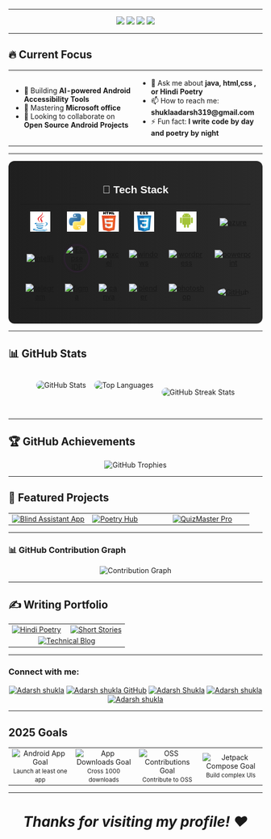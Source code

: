 <!-- 
  Advanced GitHub Profile README.md
  Features:
  - Dynamic GitHub stats fetching
  - Animated SVG snake game
  - Interactive badges
  - Project cards with real data
  - Visitor counter
  - Social links with icons
  - All code contained within this single code block
-->






---
<p align="center">
  <span>
    <img src="https://komarev.com/ghpvc/?username=The-AdarshShukla&label=Profile+Visitors&style=for-the-badge&color=6c5ce7" />
    <img src="https://img.shields.io/github/followers/The-AdarshShukla?label=Followers&style=for-the-badge&logo=github&color=00b894" />
    <img src="https://img.shields.io/github/stars/The-AdarshShukla?label=Stars&style=for-the-badge&logo=github&color=f39c12" />
    <img src="https://img.shields.io/badge/Contributions-Active-blueviolet?style=for-the-badge&logo=github" />
  </span>
</p>





---

## 🔥 Current Focus

<div align="center">
  <table>
    <tr>
      <td width="50%">
        <ul>
          <li>🔭 Building <b>AI-powered Android Accessibility Tools</b></li>
          <li>🌱 Mastering <b>Microsoft office</b></li>
          <li>👯 Looking to collaborate on <b>Open Source Android Projects</b></li>
        </ul>
      </td>
      <td width="50%">
        <ul>
          <li>💬 Ask me about <b>java, html,css , or Hindi Poetry</b></li>
          <li>📫 How to reach me: <b>shuklaadarsh319@gmail.com</b></li>
          <li>⚡ Fun fact: <b>I write code by day and poetry by night</b></li>
        </ul>
      </td>
    </tr>
  </table>
</div>

---


<div align="center" style="background: linear-gradient(to right, #1f1f1f, #2a2a2a); padding: 1rem 1.5rem; border-radius: 12px;">
  <h2 style="color: #ffffff; font-family: sans-serif; margin-bottom: 1rem;">
    🚀 Tech Stack
  </h2>
<table>
  <tr>
    <td align="center" style="padding: 10px;">
      <a href="https://www.java.com" target="_blank" rel="noreferrer">
        <img src="https://raw.githubusercontent.com/devicons/devicon/master/icons/java/java-original.svg" alt="java" width="40" height="40"/>
      </a>
    </td>
    <td align="center" style="padding: 10px;">
      <a href="https://www.python.org" target="_blank" rel="noreferrer">
        <img src="https://raw.githubusercontent.com/devicons/devicon/master/icons/python/python-original.svg" alt="python" width="40" height="40"/>
      </a>
    </td>
    <td align="center" style="padding: 10px;">
      <a href="https://www.w3.org/html/" target="_blank" rel="noreferrer">
        <img src="https://raw.githubusercontent.com/devicons/devicon/master/icons/html5/html5-original-wordmark.svg" alt="html5" width="40" height="40"/>
      </a>
    </td>
    <td align="center" style="padding: 10px;">
      <a href="https://www.w3schools.com/css/" target="_blank" rel="noreferrer">
        <img src="https://raw.githubusercontent.com/devicons/devicon/master/icons/css3/css3-original-wordmark.svg" alt="css3" width="40" height="40"/>
      </a>
    </td>
    <td align="center" style="padding: 10px;">
      <a href="https://developer.android.com" target="_blank" rel="noreferrer">
        <img src="https://raw.githubusercontent.com/devicons/devicon/master/icons/android/android-original-wordmark.svg" alt="android" width="40" height="40"/>
      </a>
    </td>
    <td align="center" style="padding: 10px;">
      <a href="https://azure.microsoft.com" target="_blank" rel="noreferrer">
        <img src="https://www.vectorlogo.zone/logos/microsoft_azure/microsoft_azure-icon.svg" alt="azure" width="40" height="40"/>
      </a>
    </td>
    <td align="center" style="padding: 10px;">
  <a href="https://chat.openai.com" target="_blank" rel="noreferrer">
    <img src="https://img.icons8.com/fluency/48/chatgpt.png" alt="ChatGPT" width="40" height="40"/>
  </a>
</td>
    <td align="center" style="padding: 10px;">
      <a href="https://www.mysql.com/" target="_blank" rel="noreferrer">
        <img src="https://raw.githubusercontent.com/devicons/devicon/master/icons/mysql/mysql-original-wordmark.svg" alt="mysql" width="40" height="40"/>
      </a>
    </td>
    <td align="center" style="padding: 10px;">
      <a href="https://cloud.google.com" target="_blank" rel="noreferrer">
        <img src="https://www.vectorlogo.zone/logos/google_cloud/google_cloud-icon.svg" alt="google cloud" width="40" height="40"/>
      </a>
    </td>
  </tr>
  <tr>
    <td align="center" style="padding: 10px;">
      <a href="https://www.jetbrains.com/idea/" target="_blank" rel="noreferrer">
        <img src="https://upload.wikimedia.org/wikipedia/commons/9/9c/IntelliJ_IDEA_Icon.svg" alt="intellij" width="40" height="40"/>
      </a>
    </td>
   <td align="center" style="padding: 10px;">
  <a href="https://www.eclipse.org" target="_blank" rel="noreferrer">
    <img src="https://www.eclipse.org/downloads/assets/public/images/logo-eclipse.png" 
         alt="Eclipse IDE" 
         width="40" 
         height="40"
         style="border-radius: 50%; box-shadow: 0 0 5px rgba(104, 33, 122, 0.5);">
  </a>
</td>
    <td align="center" style="padding: 10px;">
      <a href="https://www.microsoft.com/en-us/microsoft-365/excel" target="_blank" rel="noreferrer">
        <img src="https://upload.wikimedia.org/wikipedia/commons/3/34/Microsoft_Office_Excel_%282019%E2%80%93present%29.svg" alt="excel" width="40" height="40"/>
      </a>
    </td>
    <td align="center" style="padding: 10px;">
      <a href="https://www.microsoft.com/en-us/windows" target="_blank" rel="noreferrer">
        <img src="https://upload.wikimedia.org/wikipedia/commons/5/5f/Windows_logo_-_2012.svg" alt="windows" width="40" height="40"/>
      </a>
    </td>
   <td align="center" style="padding: 10px;">
  <a href="https://wordpress.org" target="_blank" rel="noreferrer">
    <img src="https://www.vectorlogo.zone/logos/wordpress/wordpress-icon.svg" alt="wordpress" width="40" height="40" />
  </a>
</td>
    <td align="center" style="padding: 10px;">
      <a href="https://www.microsoft.com/en-us/microsoft-365/powerpoint" target="_blank" rel="noreferrer">
        <img src="https://upload.wikimedia.org/wikipedia/commons/0/0d/Microsoft_Office_PowerPoint_%282019%E2%80%93present%29.svg" alt="powerpoint" width="40" height="40"/>
      </a>
    </td>
    <td align="center" style="padding: 10px;">
      <a href="https://www.microsoft.com/en-us/microsoft-365/word" target="_blank" rel="noreferrer">
        <img src="https://upload.wikimedia.org/wikipedia/commons/f/fd/Microsoft_Office_Word_%282019%E2%80%93present%29.svg" alt="word" width="40" height="40"/>
      </a>
    </td>
    <td align="center" style="padding: 10px;">
      <a href="https://drive.google.com" target="_blank" rel="noreferrer">
        <img src="https://www.vectorlogo.zone/logos/google_drive/google_drive-icon.svg" alt="google drive" width="40" height="40"/>
      </a>
    </td>
    <td align="center" style="padding: 10px;">
      <a href="https://www.linkedin.com" target="_blank" rel="noreferrer">
        <img src="https://www.vectorlogo.zone/logos/linkedin/linkedin-icon.svg" alt="linkedin" width="40" height="40"/>
      </a>
    </td>
  </tr>
  <tr>
    <td align="center" style="padding: 10px;">
      <a href="https://telegram.org" target="_blank" rel="noreferrer">
        <img src="https://www.vectorlogo.zone/logos/telegram/telegram-icon.svg" alt="telegram" width="40" height="40"/>
      </a>
    </td>
    <td align="center" style="padding: 10px;">
      <a href="https://www.figma.com/" target="_blank" rel="noreferrer">
        <img src="https://www.vectorlogo.zone/logos/figma/figma-icon.svg" alt="figma" width="40" height="40"/>
      </a>
    </td>
    <td align="center" style="padding: 10px;">
      <a href="https://www.canva.com" target="_blank" rel="noreferrer">
        <img src="https://www.vectorlogo.zone/logos/canva/canva-icon.svg" alt="canva" width="40" height="40"/>
      </a>
    </td>
    <td align="center" style="padding: 10px;">
      <a href="https://www.blender.org" target="_blank" rel="noreferrer">
        <img src="https://download.blender.org/branding/community/blender_community_badge_white.svg" alt="blender" width="40" height="40"/>
      </a>
    </td>
    <td align="center" style="padding: 10px;">
      <a href="https://www.photoshop.com/en" target="_blank" rel="noreferrer">
        <img src="https://cdn.worldvectorlogo.com/logos/adobe-photoshop-2.svg" alt="photoshop" width="40" height="40"/>
      </a>
    </td>
    <td align="center" style="padding: 10px;">
  <a href="https://github.com" target="_blank" rel="noreferrer">
    <img src="https://github.githubassets.com/images/modules/logos_page/GitHub-Mark.png" 
         alt="GitHub" 
         width="40" 
         height="40"
         style="border-radius: 50%;">
  </a>
</td>
    <td align="center" style="padding: 10px;">
      <a href="https://developer.android.com/studio" target="_blank" rel="noreferrer">
        <img src="https://upload.wikimedia.org/wikipedia/commons/9/95/Android_Studio_Icon_3.6.svg" alt="androidstudio" width="40" height="40"/>
      </a>
    </td>
    <td align="center" style="padding: 10px;">
      <a href="https://code.visualstudio.com" target="_blank" rel="noreferrer">
        <img src="https://raw.githubusercontent.com/devicons/devicon/master/icons/vscode/vscode-original.svg" alt="vscode" width="40" height="40"/>
      </a>
    </td>
    <td align="center" style="padding: 10px;">
      <a href="https://www.linux.org" target="_blank" rel="noreferrer">
        <img src="https://raw.githubusercontent.com/devicons/devicon/master/icons/linux/linux-original.svg" alt="linux" width="40" height="40"/>
      </a>
    </td>
  </tr>
</table>
</div>






---

## 📊 GitHub Stats

<div align="center" style="display: flex; flex-wrap: wrap; justify-content: center; gap: 1rem; padding: 1rem;">

 <!-- GitHub Stats -->
<picture>
  <source media="(prefers-color-scheme: dark)" 
          srcset="https://github-readme-stats.vercel.app/api?username=The-AdarshShukla&show_icons=true&theme=dark&include_all_commits=true&count_private=true&cache_seconds=1800">
  <source media="(prefers-color-scheme: light)" 
          srcset="https://github-readme-stats.vercel.app/api?username=The-AdarshShukla&show_icons=true&theme=default&include_all_commits=true&count_private=true&cache_seconds=1800">
  <img src="https://github-readme-stats.vercel.app/api?username=The-AdarshShukla&show_icons=true&theme=dark&include_all_commits=true&count_private=true&cache_seconds=1800" 
       alt="GitHub Stats" 
       width="350" 
       style="max-width: 100%; border-radius: 10px;">
</picture>


  <!-- Top Languages -->
  <picture>
    <source media="(prefers-color-scheme: dark)" 
            srcset="https://github-readme-stats.vercel.app/api/top-langs/?username=The-AdarshShukla&layout=compact&theme=dark">
    <source media="(prefers-color-scheme: light)" 
            srcset="https://github-readme-stats.vercel.app/api/top-langs/?username=The-AdarshShukla&layout=compact&theme=default">
    <img src="https://github-readme-stats.vercel.app/api/top-langs/?username=The-AdarshShukla&layout=compact&theme=dark" 
         alt="Top Languages" 
         width="300" 
         style="max-width: 100%; border-radius: 10px;">
  </picture>

  <!-- GitHub Streak Stats -->
 <img 
  src="https://github-readme-streak-stats.herokuapp.com/?user=The-AdarshShukla&theme=dark" 
  alt="GitHub Streak Stats" 
  width="350" 
  style="max-width: 100%; border-radius: 10px;">

</div>

---

## 🏆 GitHub Achievements

<div align="center">
  <img src="https://github-profile-trophy.vercel.app/?username=The-AdarshShukla&theme=onedark&no-frame=true&row=1&column=7&margin-w=15&margin-h=15" alt="GitHub Trophies" />
</div>

---

## 🚀 Featured Projects

<div align="center">
  <table>
    <tr>
      <td width="33%">
        <a href="https://github.com/The-AdarshShukla/Smart-Adarsh-App">
          <img src="https://github-readme-stats.vercel.app/api/pin/?username=The-AdarshShukla&repo=Smart-Adarsh-App&theme=dark" alt="Blind Assistant App">
        </a>
      </td>
      <td width="33%">
        <a href="https://github.com/The-AdarshShukla/mobileapp">
          <img src="https://github-readme-stats.vercel.app/api/pin/?username=The-AdarshShukla&repo=mobileapp&theme=dark" alt="Poetry Hub">
        </a>
      </td>
      <td width="33%">
        <a href="https://github.com/The-AdarshShukla/quiz-app">
          <img src="https://github-readme-stats.vercel.app/api/pin/?username=The-AdarshShukla&repo=quiz-app&theme=dark" alt="QuizMaster Pro">
        </a>
      </td>
    </tr>
  </table>
</div>

---

### 📊 GitHub Contribution Graph
<div align="center">
  <img src="https://github-readme-activity-graph.vercel.app/graph?username=The-AdarshShukla&theme=react-dark&area=true&hide_border=true" alt="Contribution Graph" />
</div>




---

## ✍️ Writing Portfolio

<div align="center">
  <table>
    <tr>
      <td width="50%">
        <a href="https://The-AdarshShukla.github.io/poetry">
          <img src="https://img.shields.io/badge/Hindi_Poetry-FF6B6B?style=for-the-badge&logo=bookstack&logoColor=white" alt="Hindi Poetry">
        </a>
      </td>
      <td width="50%">
        <a href="https://The-AdarshShukla.github.io/stories">
          <img src="https://img.shields.io/badge/Short_Stories-4ECDC4?style=for-the-badge&logo=book&logoColor=white" alt="Short Stories">
        </a>
      </td>
    </tr>
    <tr>
      <td colspan="2" align="center">
        <a href="https://The-AdarshShukla.github.io/blog">
          <img src="https://img.shields.io/badge/Technical_Blog-556270?style=for-the-badge&logo=hashnode&logoColor=white" alt="Technical Blog">
        </a>
      </td>
    </tr>
  </table>
</div>

---

<h3 align="left">Connect with me:</h3>
<p align="center">
      <a href = "https://twitter.com/@the_adarshshukl" target="blank"><img align="center"src="https://raw.githubusercontent.com/rahuldkjain/github-profile-readme-generator/master/src/images/icons/Social/twitter.svg" alt="Adarsh shukla" height="30" width="50" /></a>                 
     <a href="https://github.com/The-AdarshShukla" target="_blank">
  <img align="center" src="https://raw.githubusercontent.com/rahuldkjain/github-profile-readme-generator/master/src/images/icons/Social/github.svg" alt="Adarsh shukla GitHub" height="30" width="50" /></a>  
      <a href="https://instagram.com/The_AdarshShukla" target="blank"><img align="center" src="https://raw.githubusercontent.com/rahuldkjain/github-profile-readme-generator/master/src/images/icons/Social/instagram.svg" alt="Adarsh Shukla" height="30" width="50" /></a>  
  <a href ="https://linkedin.com/in/theadarshshukla" target="blank"><img align="center" src="https://raw.githubusercontent.com/rahuldkjain/github-profile-readme-generator/master/src/images/icons/Social/linked-in-alt.svg" alt="Adarsh shukla" height="30" width="50" /></a>
    <a href ="https://linkedin.com/in/theadarshshukla" target="blank"><img align="center" src="https://upload.wikimedia.org/wikipedia/commons/8/82/Telegram_logo.svg" alt="Adarsh shukla" height="30" width="50" /></a>



</p>

---
##  2025 Goals

<div align="center"> <table> <tr> <td align="center" width="25%"> <img src="https://img.shields.io/badge/✓%20Publish%20an%20Android%20App-3DDC84?style=for-the-badge&logo=android&logoColor=white" alt="Android App Goal" /> <br><small>Launch at least one app</small> </td> <td align="center" width="25%"> <img src="https://img.shields.io/badge/✓%201K+%20App%20Downloads-34A853?style=for-the-badge&logo=google-play&logoColor=white" alt="App Downloads Goal" /> <br><small>Cross 1000 downloads</small> </td> <td align="center" width="25%"> <img src="https://img.shields.io/badge/✓%205+%20Open%20Source%20PRs-24292F?style=for-the-badge&logo=github&logoColor=white" alt="OSS Contributions Goal" /> <br><small>Contribute to OSS</small> </td> <td align="center" width="25%"> <img src="https://img.shields.io/badge/✓%20Master%20Jetpack%20Compose-4285F4?style=for-the-badge&logo=jetpack-compose&logoColor=white" alt="Jetpack Compose Goal" /> <br><small>Build complex UIs</small> </td> </tr> </table> </div>


---


<h1 align="center">

_Thanks for visiting my profile! ❤️_

</h1>



<!-- 
  End of README.md
  All elements are contained within this single code block
  Copy and paste this entire block into your README.md file
-->
